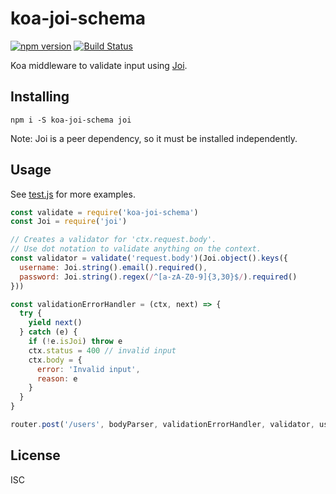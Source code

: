 # koa-joi-schema

[![npm version](https://badge.fury.io/js/koa-joi-schema.svg)](https://badge.fury.io/js/koa-joi-schema)
[![Build Status](https://travis-ci.org/simplyianm/koa-joi-schema.svg)](https://travis-ci.org/simplyianm/koa-joi-schema)

Koa middleware to validate input using [Joi][joi].

## Installing

```
npm i -S koa-joi-schema joi
```

Note: Joi is a peer dependency, so it must be installed independently.

## Usage

See [test.js](test/test.js) for more examples.

```javascript
const validate = require('koa-joi-schema')
const Joi = require('joi')

// Creates a validator for 'ctx.request.body'.
// Use dot notation to validate anything on the context.
const validator = validate('request.body')(Joi.object().keys({
  username: Joi.string().email().required(),
  password: Joi.string().regex(/^[a-zA-Z0-9]{3,30}$/).required()
}))

const validationErrorHandler = (ctx, next) => {
  try {
    yield next()
  } catch (e) {
    if (!e.isJoi) throw e
    ctx.status = 400 // invalid input
    ctx.body = {
      error: 'Invalid input',
      reason: e
    }
  }
}

router.post('/users', bodyParser, validationErrorHandler, validator, usersCtrl.create)
```

## License

ISC

[joi]: https://github.com/hapijs/joi

